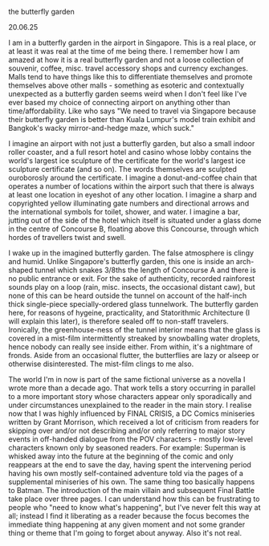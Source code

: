 the butterfly garden

20.06.25

I am in a butterfly garden in the airport in Singapore. This is a real place, or at least it was real at the time of me being there. I remember how I am amazed at how it is a real butterfly garden and not a loose collection of souvenir, coffee, misc. travel accessory shops and currency exchanges. Malls tend to have things like this to differentiate themselves and promote themselves above other malls - something as esoteric and contextually unexpected as a butterfly garden seems weird when I don't feel like I've ever based my choice of connecting airport on anything other than time/affordability.  Like who says "We need to travel via Singapore because their butterfly garden is better than Kuala Lumpur's model train exhibit and Bangkok's wacky mirror-and-hedge maze, which suck."

I imagine an airport with not just a butterfly garden, but also a small indoor roller coaster, and a full resort hotel and casino whose lobby contains the world's largest ice sculpture of the certificate for the world's largest ice sculpture certificate (and so on). The words themselves are sculpted ouroborosly around the certificate. I imagine a donut-and-coffee chain that operates a number of locations within the airport such that there is always at least one location in eyeshot of any other location. I imagine a sharp and copyrighted yellow illuminating gate numbers and directional arrows and the international symbols for toilet, shower, and water. I imagine a bar, jutting out of the side of the hotel which itself is situated under a glass dome in the centre of Concourse B, floating above this Concourse, through which hordes of travellers twist and swell.

I wake up in the imagined butterfly garden. The false atmosphere is clingy and humid. Unlike Singapore's butterfly garden, this one is inside an arch-shaped tunnel which snakes 3/8ths the length of Concourse A and there is no public entrance or exit. For the sake of authenticity, recorded rainforest sounds play on a loop (rain, misc. insects, the occasional distant caw), but none of this can be heard outside the tunnel on account of the half-inch thick single-piece specially-ordered glass tunnelwork. The butterfly garden here, for reasons of hygeine, practicality, and Statorithmic Architecture (I will explain this later), is therefore sealed off to non-staff travelers. Ironically, the greenhouse-ness of the tunnel interior means that the glass is covered in a mist-film intermittently streaked by snowballing water droplets, hence nobody can really see inside either. From within, it's a nightmare of fronds. Aside from an occasional flutter, the butterflies are lazy or alseep or otherwise disinterested. The mist-film clings to me also.

The world I'm in now is part of the same fictional universe as a novella I wrote more than a decade ago. That work tells a story occurring in parallel to a more important story whose characters appear only sporadically and under circumstances unexplained to the reader in the main story. I realise now that I was highly influenced by FINAL CRISIS, a DC Comics miniseries written by Grant Morrison, which received a lot of criticism from readers for skipping over and/or not describing and/or only referring to major story events in off-handed dialogue from the POV characters - mostly low-level characters known only by seasoned readers. For example: Superman is whisked away into the future at the beginning of the comic and only reappears at the end to save the day, having spent the intervening period having his own mostly self-contained adventure told via the pages of a supplemental miniseries of his own. The same thing too basically happens to Batman. The introduction of the main villain and subsequent Final Battle take place over three pages. I can understand how this can be frustrating to people who "need to know what's happening", but I've never felt this way at all; instead I find it liberating as a reader because the focus becomes the immediate thing happening at any given moment and not some grander thing or theme that I'm going to forget about anyway. Also it's not real.

